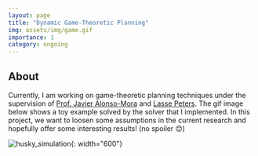 ```yaml
---
layout: page
title: "Dynamic Game-Theoretic Planning"
img: assets/img/game.gif
importance: 1
category: ongoing
---
```



## About 

Currently, I am working on game-theoretic planning techniques under the supervision of [Prof. Javier Alonso-Mora](https://www.autonomousrobots.nl/index.html) and [Lasse Peters](https://lasse-peters.net/). The gif image below shows a toy example solved by the solver that I implemented. In this project, we want to loosen some assumptions in the current research and hopefully offer some interesting results! (no spoiler :blush:)

![husky_simulation](/assets/img/game.gif){: width="600"}

